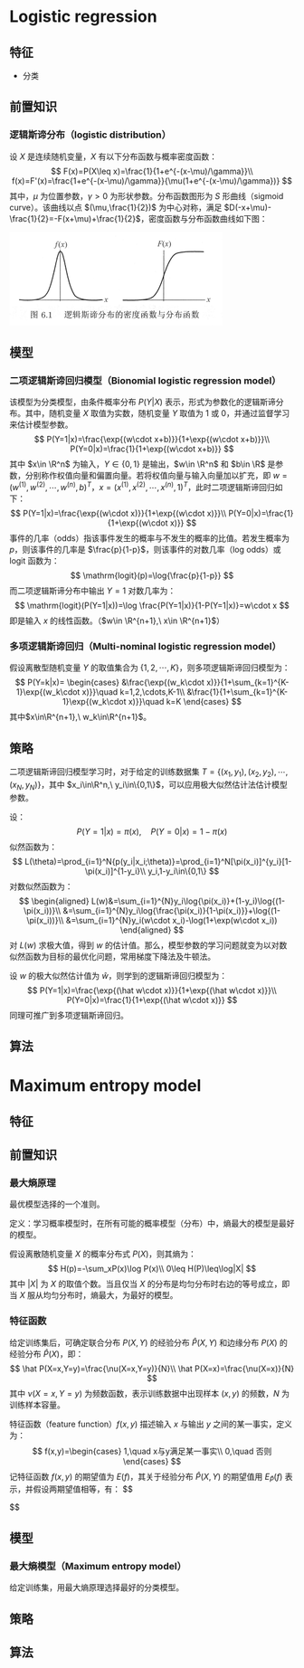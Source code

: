 # Logistic regression

## 特征

* 分类

## 前置知识

### 逻辑斯谛分布（logistic distribution）

设 $X$ 是连续随机变量，$X$ 有以下分布函数与概率密度函数：
$$
F(x)=P(X\leq x)=\frac{1}{1+e^{-(x-\mu)/\gamma}}\\
f(x)=F'(x)=\frac{1+e^{-(x-\mu)/\gamma}}{\mu(1+e^{-(x-\mu)/\gamma})}
$$
其中，$\mu$ 为位置参数，$\gamma > 0$ 为形状参数。分布函数图形为 $S$ 形曲线（sigmoid curve）。该曲线以点 $(\mu,\frac{1}{2})$ 为中心对称，满足 $D(-x+\mu)-\frac{1}{2}=-F(x+\mu)+\frac{1}{2}$，密度函数与分布函数曲线如下图：

![image-20200731142710179](logistic_regression_and_maximum_entropy_model.assets/image-20200731142710179.png)



## 模型

### 二项逻辑斯谛回归模型（Bionomial logistic regression model） 

该模型为分类模型，由条件概率分布 $P(Y|X)$ 表示，形式为参数化的逻辑斯谛分布。其中，随机变量 $X$ 取值为实数，随机变量 $Y$ 取值为 $1$ 或 $0$，并通过监督学习来估计模型参数。
$$
P(Y=1|x)=\frac{\exp{(w\cdot x+b)}}{1+\exp{(w\cdot x+b)}}\\
P(Y=0|x)=\frac{1}{1+\exp{(w\cdot x+b)}}
$$
其中 $x\in \R^n$ 为输入，$Y\in\{0,1\}$ 是输出，$w\in \R^n$ 和 $b\in \R$ 是参数，分别称作权值向量和偏置向量。若将权值向量与输入向量加以扩充，即 $w=(w^{(1)},w^{(2)},\cdots,w^{(n)},b)^T$，$x=(x^{(1)},x^{(2)},\cdots,x^{(n)},1)^T$，此时二项逻辑斯谛回归如下：
$$
P(Y=1|x)=\frac{\exp{(w\cdot x)}}{1+\exp{(w\cdot x)}}\\
P(Y=0|x)=\frac{1}{1+\exp{(w\cdot x)}}
$$
事件的几率（odds）指该事件发生的概率与不发生的概率的比值。若发生概率为 $p$，则该事件的几率是 $\frac{p}{1-p}$，则该事件的对数几率（log odds）或 logit 函数为：
$$
\mathrm{logit}(p)=\log{\frac{p}{1-p}}
$$
而二项逻辑斯谛分布中输出 $Y=1$ 对数几率为：
$$
\mathrm{logit}(P(Y=1|x))=\log \frac{P(Y=1|x)}{1-P(Y=1|x)}=w\cdot x
$$
即是输入 $x$ 的线性函数。（$w\in \R^{n+1},\ x\in \R^{n+1}$）

### 多项逻辑斯谛回归（Multi-nominal logistic regression model）

假设离散型随机变量 $Y$ 的取值集合为 $\{1,2,\cdots,K\}$，则多项逻辑斯谛回归模型为：
$$
P(Y=k|x)=
\begin{cases}
&\frac{\exp{(w_k\cdot x)}}{1+\sum_{k=1}^{K-1}\exp{(w_k\cdot x)}}\quad k=1,2,\cdots,K-1\\
&\frac{1}{1+\sum_{k=1}^{K-1}\exp{(w_k\cdot x)}}\quad k=K
\end{cases}
$$
其中$x\in\R^{n+1},\ w_k\in\R^{n+1}$。

## 策略

二项逻辑斯谛回归模型学习时，对于给定的训练数据集 $T=\{(x_1,y_1),(x_2,y_2),\cdots,(x_N,y_N)\}$，其中 $x_i\in\R^n,\ y_i\in\{0,1\}$，可以应用极大似然估计法估计模型参数。

设：
$$
P(Y=1|x)=\pi(x),\quad P(Y=0|x)=1-\pi(x)
$$
似然函数为：
$$
L(\theta)=\prod_{i=1}^N{p(y_i|x_i;\theta)}=\prod_{i=1}^N[\pi(x_i)]^{y_i}[1-\pi(x_i)]^{1-y_i}\\
y_i,1-y_i\in\{0,1\}
$$
对数似然函数为：
$$
\begin{aligned}
L(w)&=\sum_{i=1}^{N}y_i\log{\pi(x_i)}+(1-y_i)\log{(1-\pi(x_i))}\\
&=\sum_{i=1}^{N}y_i\log{\frac{\pi(x_i)}{1-\pi(x_i)}}+\log{(1-\pi(x_i))}\\
&=\sum_{i=1}^{N}y_i(w\cdot x_i)-\log(1+\exp(w\cdot x_i))
\end{aligned}
$$
对 $L(w)$ 求极大值，得到 $w$ 的估计值。那么，模型参数的学习问题就变为以对数似然函数为目标的最优化问题，常用梯度下降法及牛顿法。

设 $w$ 的极大似然估计值为 $\hat w$，则学到的逻辑斯谛回归模型为：
$$
P(Y=1|x)=\frac{\exp{(\hat w\cdot x)}}{1+\exp{(\hat w\cdot x)}}\\
P(Y=0|x)=\frac{1}{1+\exp{(\hat w\cdot x)}}
$$
同理可推广到多项逻辑斯谛回归。

## 算法

#  Maximum entropy model

## 特征



## 前置知识

### 最大熵原理

最优模型选择的一个准则。

定义：学习概率模型时，在所有可能的概率模型（分布）中，熵最大的模型是最好的模型。

假设离散随机变量 $X$ 的概率分布式 $P(X)$，则其熵为：
$$
H(p)=-\sum_xP(x)\log P(x)\\
0\leq H(P)\leq\log|X|
$$
其中 $|X|$ 为 $X$ 的取值个数。当且仅当 $X$ 的分布是均匀分布时右边的等号成立，即当 $X$ 服从均匀分布时，熵最大，为最好的模型。

### 特征函数

给定训练集后，可确定联合分布 $P(X,Y)$ 的经验分布 $\hat{P}(X,Y)$ 和边缘分布 $P(X)$ 的经验分布 $\hat{P}(X)$，即：
$$
\hat P(X=x,Y=y)=\frac{\nu(X=x,Y=y)}{N}\\
\hat P(X=x)=\frac{\nu(X=x)}{N}
$$
其中 $\nu (X=x,Y=y)$ 为频数函数，表示训练数据中出现样本 $(x,y)$ 的频数，$N$ 为训练样本容量。

特征函数（feature function）$f(x,y)$ 描述输入 $x$ 与输出 $y$ 之间的某一事实，定义为：
$$
f(x,y)=\begin{cases}
1,\quad x与y满足某一事实\\
0,\quad 否则
\end{cases}
$$
记特征函数 $f(x,y)$ 的期望值为 $E(f)$，其关于经验分布 $\hat P(X,Y)$ 的期望值用 $E_{\hat P}(f)$ 表示，并假设两期望值相等，有：
$$

$$


## 模型

### 最大熵模型（Maximum entropy model）

给定训练集，用最大熵原理选择最好的分类模型。





## 策略



## 算法